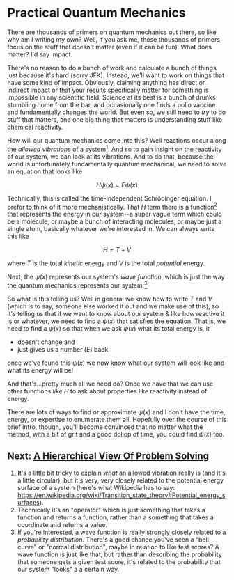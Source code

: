 # Practical Quantum Mechanics

There are thousands of primers on quantum mechanics out there, so like why am I writing my own?
Well, if you ask me, those thousands of primers focus on the stuff that doesn't matter (even if it can be fun).
What does matter? I'd say impact.

There's no reason to do a bunch of work and calculate a bunch of things just because it's hard (sorry JFK). Instead, we'll want to work on things that have some kind of impact.
Obviously, claiming anything has direct or indirect impact or that your results specifically matter for something is impossible in any scientific field. 
Science at its best is a bunch of drunks stumbling home from the bar, and occasionally one finds a polio vaccine and fundamentally changes the world.
But even so, we still need to _try_ to do stuff that matters, and one big thing that matters is understanding stuff like chemical reactivity.

How will our quantum mechanics come into this? Well reactions occur along the _allowed vibrations_ of a system[<sup>1</sup>].
And so to gain insight on the reactivity of our system, we can look at its vibrations. 
And to do that, because the world is unfortunately fundamentally quantum mechanical, we need to solve an equation that looks like

$$
H\psi(x) = E\psi(x)
$$

Technically, this is called the time-independent Schrödinger equation. I prefer to think of it more mechanistically. 
That $H$ term there is a function[<sup>2</sup>] that represents the energy in our system--a super vague term which could be a molecule, or maybe a bunch of interacting molecules, or maybe just a single atom, basically whatever we're interested in.
We can always write this like

$$
H = T + V
$$

where $T$ is the total _kinetic_ energy and $V$ is the total _potential_ energy. 

Next, the $\psi(x)$ represents our system's _wave function_, which is just the way the quantum mechanics represents our system.[<sup>3</sup>]

So what is this telling us?
Well in general we know how to write $T$ and $V$ (which is to say, someone else worked it out and we make use of this), so it's telling us that if we want to know about our system & like how reactive it is or whatever, we need to find a $\psi(x)$ that satisfies the equation.
That is, we need to find a $\psi(x)$ so that when we ask $\psi(x)$ what its total energy is, it 
* doesn't change and 
* just gives us a number ($E$) back

once we've found this $\psi(x)$ we now know what our system will look like and what its energy will be! 

And that's...pretty much all we need do? Once we have that we can use other functions _like_ $H$ to ask about properties like reactivity instead of energy.

There are lots of ways to find or approximate $\psi(x)$ and I don't have the time, energy, or expertise to enumerate them all.
Hopefully over the course of this brief intro, though, you'll become convinced that no matter what the method, with a bit of grit and a good dollop of time, you could find $\psi(x)$ too.


Next: [A Hierarchical View Of Problem Solving](AHierarchicalViewOfProblemSolving.md)
---

1. <a id="fn1"></a> It's a little bit tricky to explain _what_ an allowed vibration really is (and it's a little circular), but it's very, very closely related to the potential energy surface of a system (here's what Wikipedia has to say: https://en.wikipedia.org/wiki/Transition_state_theory#Potential_energy_surfaces).
2. <a id="fn2"></a> Technically it's an "operator" which is just something that takes a function and returns a function, rather than a something that takes a coordinate and returns a value.
3. <a id="fn3"></a> If you're interested, a wave function is really strongly closely related to a _probability distribution_. There's a good chance you've seen a "bell curve" or "normal distribution", maybe in relation to like test scores? A wave function is just like that, but rather than describing the probability that someone gets a given test score, it's related to the probability that our system "looks" a a certain way.

[<sup>1</sup>]: #fn1
[<sup>2</sup>]: #fn2
[<sup>3</sup>]: #fn3